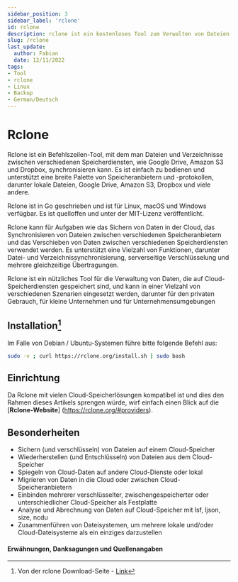 ```yaml
---
sidebar_position: 3
sidebar_label: 'rclone'
id: rclone
description: rclone ist ein kostenloses Tool zum Verwalten von Dateien und Ordnern auf einem Cloud-Speicher.
slug: /rclone
last_update:
  author: Fabian
  date: 12/11/2022
tags:
- Tool
- rclone
- Linux
- Backup
- German/Deutsch
---
```


# Rclone

Rclone ist ein Befehlszeilen-Tool, mit dem man Dateien und Verzeichnisse zwischen verschiedenen Speicherdiensten, wie Google Drive, Amazon S3 und Dropbox, synchronisieren kann. Es ist einfach zu bedienen und unterstützt eine breite Palette von Speicheranbietern und -protokollen, darunter lokale Dateien, Google Drive, Amazon S3, Dropbox und viele andere.

Rclone ist in Go geschrieben und ist für Linux, macOS und Windows verfügbar. Es ist quelloffen und unter der MIT-Lizenz veröffentlicht.

Rclone kann für Aufgaben wie das Sichern von Daten in der Cloud, das Synchronisieren von Dateien zwischen verschiedenen Speicheranbietern und das Verschieben von Daten zwischen verschiedenen Speicherdiensten verwendet werden. Es unterstützt eine Vielzahl von Funktionen, darunter Datei- und Verzeichnissynchronisierung, serverseitige Verschlüsselung und mehrere gleichzeitige Übertragungen.

Rclone ist ein nützliches Tool für die Verwaltung von Daten, die auf Cloud-Speicherdiensten gespeichert sind, und kann in einer Vielzahl von verschiedenen Szenarien eingesetzt werden, darunter für den privaten Gebrauch, für kleine Unternehmen und für Unternehmensumgebungen

## Installation[^1]

Im Falle von Debian / Ubuntu-Systemen führe bitte folgende Befehl aus:

```bash
sudo -v ; curl https://rclone.org/install.sh | sudo bash
```

## Einrichtung

Da Rclone mit vielen Cloud-Speicherlösungen kompatibel ist und dies den Rahmen dieses Artikels sprengen würde, wirf einfach einen Blick auf die [**Rclone-Website**] (https://rclone.org/#providers).

## Besonderheiten

* Sichern (und verschlüsseln) von Dateien auf einem Cloud-Speicher
* Wiederherstellen (und Entschlüsseln) von Dateien aus dem Cloud-Speicher
* Spiegeln von Cloud-Daten auf andere Cloud-Dienste oder lokal
* Migrieren von Daten in die Cloud oder zwischen Cloud-Speicheranbietern
* Einbinden mehrerer verschlüsselter, zwischengespeicherter oder unterschiedlicher Cloud-Speicher als Festplatte
* Analyse und Abrechnung von Daten auf Cloud-Speicher mit lsf, ljson, size, ncdu
* Zusammenführen von Dateisystemen, um mehrere lokale und/oder Cloud-Dateisysteme als ein einziges darzustellen


#### Erwähnungen, Danksagungen und Quellenangaben

[^1]: Von der rclone Download-Seite - [Link](https://rclone.org/downloads/)